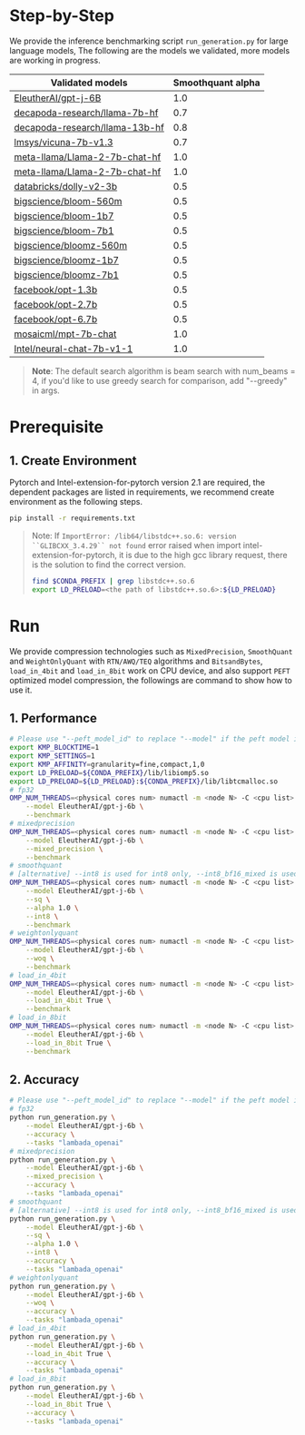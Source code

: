# Step-by-Step
We provide the inference benchmarking script `run_generation.py` for large language models, The following are the models we validated, more models are working in progress.

|Validated models| Smoothquant alpha |
|---| ---|
|[EleutherAI/gpt-j-6B](https://huggingface.co/EleutherAI/gpt-j-6B)| 1.0 |
|[decapoda-research/llama-7b-hf](https://huggingface.co/decapoda-research/llama-7b-hf)| 0.7 |
|[decapoda-research/llama-13b-hf](https://huggingface.co/decapoda-research/llama-13b-hf)| 0.8 |
|[lmsys/vicuna-7b-v1.3](https://huggingface.co/lmsys/vicuna-7b-v1.3)| 0.7 |
|[meta-llama/Llama-2-7b-chat-hf](https://huggingface.co/meta-llama/Llama-2-7b-chat-hf)| 1.0 |
|[meta-llama/Llama-2-7b-chat-hf](https://huggingface.co/meta-llama/Llama-2-7b-chat-hf)| 1.0 |
|[databricks/dolly-v2-3b](https://huggingface.co/databricks/dolly-v2-)| 0.5 |
|[bigscience/bloom-560m](https://huggingface.co/bigscience/bloom-560m)| 0.5 |
|[bigscience/bloom-1b7](https://huggingface.co/bigscience/bloom-1b7)| 0.5 |
|[bigscience/bloom-7b1](https://huggingface.co/bigscience/bloom-7b1)| 0.5 |
|[bigscience/bloomz-560m](https://huggingface.co/bigscience/bloomz-560m)| 0.5 |
|[bigscience/bloomz-1b7](https://huggingface.co/bigscience/bloomz-1b7)| 0.5 |
|[bigscience/bloomz-7b1](https://huggingface.co/bigscience/bloomz-7b1)| 0.5 |
|[facebook/opt-1.3b](https://huggingface.co/facebook/opt-1.3b)| 0.5 |
|[facebook/opt-2.7b](https://huggingface.co/facebook/opt-2.7b)| 0.5 |
|[facebook/opt-6.7b](https://huggingface.co/facebook/opt-6.7b)| 0.5 |
|[mosaicml/mpt-7b-chat](https://huggingface.co/mosaicml/mpt-7b-chat)| 1.0 |
|[Intel/neural-chat-7b-v1-1](https://huggingface.co/Intel/neural-chat-7b-v1-1)| 1.0 |
>**Note**: The default search algorithm is beam search with num_beams = 4, if you'd like to use greedy search for comparison, add "--greedy" in args.


# Prerequisite​
## 1. Create Environment​
Pytorch and Intel-extension-for-pytorch version 2.1 are required, the dependent packages are listed in requirements, we recommend create environment as the following steps.

```bash
pip install -r requirements.txt
```

> Note: If `ImportError: /lib64/libstdc++.so.6: version ``GLIBCXX_3.4.29`` not found` error raised when import intel-extension-for-pytorch, it is due to the high gcc library request, there is the solution to find the correct version.
> ```bash
> find $CONDA_PREFIX | grep libstdc++.so.6
> export LD_PRELOAD=<the path of libstdc++.so.6>:${LD_PRELOAD}
> ```


# Run
We provide compression technologies such as `MixedPrecision`, `SmoothQuant` and `WeightOnlyQuant` with `RTN/AWQ/TEQ` algorithms and `BitsandBytes`, `load_in_4bit` and `load_in_8bit` work on CPU device, and also support `PEFT` optimized model compression, the followings are command to show how to use it.

## 1. Performance
``` bash
# Please use "--peft_model_id" to replace "--model" if the peft model is used.
export KMP_BLOCKTIME=1
export KMP_SETTINGS=1
export KMP_AFFINITY=granularity=fine,compact,1,0
export LD_PRELOAD=${CONDA_PREFIX}/lib/libiomp5.so
export LD_PRELOAD=${LD_PRELOAD}:${CONDA_PREFIX}/lib/libtcmalloc.so
# fp32
OMP_NUM_THREADS=<physical cores num> numactl -m <node N> -C <cpu list> python run_generation.py \
    --model EleutherAI/gpt-j-6b \
    --benchmark
# mixedprecision
OMP_NUM_THREADS=<physical cores num> numactl -m <node N> -C <cpu list> python run_generation.py \
    --model EleutherAI/gpt-j-6b \
    --mixed_precision \
    --benchmark
# smoothquant
# [alternative] --int8 is used for int8 only, --int8_bf16_mixed is used for int8 mixed bfloat16 precision.
OMP_NUM_THREADS=<physical cores num> numactl -m <node N> -C <cpu list> python run_generation.py \
    --model EleutherAI/gpt-j-6b \
    --sq \
    --alpha 1.0 \
    --int8 \
    --benchmark
# weightonlyquant
OMP_NUM_THREADS=<physical cores num> numactl -m <node N> -C <cpu list> python run_generation.py \
    --model EleutherAI/gpt-j-6b \
    --woq \
    --benchmark
# load_in_4bit
OMP_NUM_THREADS=<physical cores num> numactl -m <node N> -C <cpu list> python run_generation.py \
    --model EleutherAI/gpt-j-6b \
    --load_in_4bit True \
    --benchmark
# load_in_8bit
OMP_NUM_THREADS=<physical cores num> numactl -m <node N> -C <cpu list> python run_generation.py \
    --model EleutherAI/gpt-j-6b \
    --load_in_8bit True \
    --benchmark

```

## 2. Accuracy
```bash
# Please use "--peft_model_id" to replace "--model" if the peft model is used.
# fp32
python run_generation.py \
    --model EleutherAI/gpt-j-6b \
    --accuracy \
    --tasks "lambada_openai"
# mixedprecision
python run_generation.py \
    --model EleutherAI/gpt-j-6b \
    --mixed_precision \
    --accuracy \
    --tasks "lambada_openai"
# smoothquant
# [alternative] --int8 is used for int8 only, --int8_bf16_mixed is used for int8 mixed bfloat16 precision.
python run_generation.py \
    --model EleutherAI/gpt-j-6b \
    --sq \
    --alpha 1.0 \
    --int8 \
    --accuracy \
    --tasks "lambada_openai"
# weightonlyquant
python run_generation.py \
    --model EleutherAI/gpt-j-6b \
    --woq \
    --accuracy \
    --tasks "lambada_openai"
# load_in_4bit
python run_generation.py \
    --model EleutherAI/gpt-j-6b \
    --load_in_4bit True \
    --accuracy \
    --tasks "lambada_openai"
# load_in_8bit
python run_generation.py \
    --model EleutherAI/gpt-j-6b \
    --load_in_8bit True \
    --accuracy \
    --tasks "lambada_openai"

```
